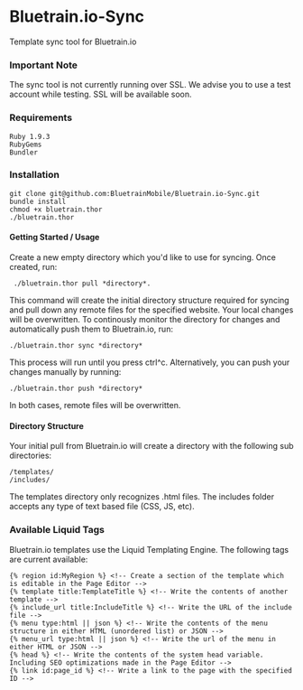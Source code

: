 Bluetrain.io-Sync
=================

Template sync tool for Bluetrain.io

### Important Note
The sync tool is not currently running over SSL.  We advise you to use a test account while testing.  SSL will be available soon.

### Requirements
```
Ruby 1.9.3
RubyGems
Bundler
```

### Installation
```
git clone git@github.com:BluetrainMobile/Bluetrain.io-Sync.git
bundle install
chmod +x bluetrain.thor
./bluetrain.thor
```

#### Getting Started / Usage
Create a new empty directory which you'd like to use for syncing.  Once created, run:
```
 ./bluetrain.thor pull *directory*.  
```
 This command will create the initial directory structure required for syncing and pull down any remote files for the specified website.  Your local changes will be overwritten.  To continously monitor the directory for changes and automatically push them to Bluetrain.io, run:
```
./bluetrain.thor sync *directory*
````
This process will run until you press ctrl^c.  Alternatively, you can push your changes manually by running:
```
./bluetrain.thor push *directory*
```
In both cases, remote files will be overwritten.  

#### Directory Structure
Your initial pull from Bluetrain.io will create a directory with the following sub directories:

```
/templates/
/includes/
```
The templates directory only recognizes .html files.  The includes folder accepts any type of text based file (CSS, JS, etc).

### Available Liquid Tags
Bluetrain.io templates use the Liquid Templating Engine.  The following tags are current available:
```
{% region id:MyRegion %} <!-- Create a section of the template which is editable in the Page Editor -->
{% template title:TemplateTitle %} <!-- Write the contents of another template -->
{% include_url title:IncludeTitle %} <!-- Write the URL of the include file -->
{% menu type:html || json %} <!-- Write the contents of the menu structure in either HTML (unordered list) or JSON -->
{% menu_url type:html || json %} <!-- Write the url of the menu in either HTML or JSON -->
{% head %} <!-- Write the contents of the system head variable.  Including SEO optimizations made in the Page Editor -->
{% link id:page_id %} <!-- Write a link to the page with the specified ID -->
```
